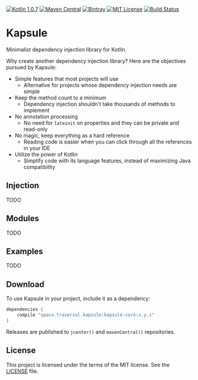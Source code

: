 [![Kotlin 1.0.7](https://img.shields.io/badge/Kotlin-1.0.7-blue.svg)](http://kotlinlang.org)
[![Maven Central](https://img.shields.io/maven-central/v/space.traversal.kapsule/kapsule-core.svg)](http://search.maven.org/#search%7Cga%7C1%7Cg%3A%22space.traversal.kapsule%22)
[![Bintray](https://img.shields.io/bintray/v/traversals/kapsule/kapsule-core.svg)](https://bintray.com/traversals/kapsule/kapsule-core)
[![MIT License](https://img.shields.io/github/license/traversals/kapsule.svg)](https://github.com/traversals/kapsule/blob/master/LICENSE)
[![Build Status](https://travis-ci.org/traversals/kapsule.svg?branch=master)](https://travis-ci.org/traversals/kapsule)

# Kapsule 

Minimalist dependency injection library for Kotlin.

Why create another dependency injection library? Here are the objectives pursued by Kapsule:

* Simple features that most projects will use
    - Alternative for projects whose dependency injection needs are simple
* Keep the method count to a minimum
    - Dependency injection shouldn't take thousands of methods to implement
* No annotation processing
    - No need for `lateinit` on properties and they can be private and read-only
* No magic, keep everything as a hard reference
    - Reading code is easier when you can click through all the references in your IDE
* Utilize the power of Kotlin
    - Simplify code with its language features, instead of maximizing Java compatibility
  
## Injection

TODO

## Modules

TODO

## Examples

TODO

## Download

To use Kapsule in your project, include it as a dependency:
  
```gradle
dependencies {
    compile "space.traversal.kapsule:kapsule-core:x.y.z"
}
```

Releases are published to `jcenter()` and `mavenCentral()` repositories.

## License

This project is licensed under the terms of the MIT license. See the [LICENSE](LICENSE) file.
